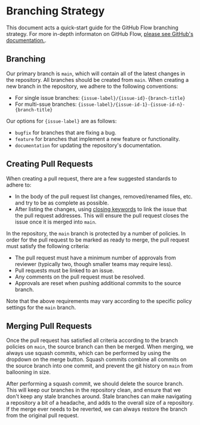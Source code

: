 # Branching Strategy

This document acts a quick-start guide for the GitHub Flow branching strategy. For more in-depth informaton on GitHub Flow, [please see GitHub's documentation.](https://docs.github.com/en/get-started/quickstart/github-flow).

## Branching

Our primary branch is `main`, which will contain all of the latest changes in the repository. All branches should be created from `main`. When creating a new branch in the repository, we adhere to the following conventions:

- For single issue branches: `{issue-label}/{issue-id}-{branch-title}` 
- For multi-ssue branches: `{issue-label}/{issue-id-1}-{issue-id-n}-{branch-title}` 

Our options for `{issue-label}` are as follows:

- `bugfix` for branches that are fixing a bug.
- `feature` for branches that implement a new feature or functionality.
- `documentation` for updating the repository's documentation.

## Creating Pull Requests

When creating a pull request, there are a few suggested standards to adhere to: 

- In the body of the pull request list changes, removed/renamed files, etc. and try to be as complete as possible.
- After listing the changes, using [closing keywords](https://docs.github.com/en/get-started/writing-on-github/working-with-advanced-formatting/using-keywords-in-issues-and-pull-requests) to link the issue that the pull request addresses. This will ensure the pull request closes the issue once it is merged into `main`.

In the repository, the `main` branch is protected by a number of policies. In order for the pull request to be marked as ready to merge, the pull request must satisfy the following criteria:

- The pull request must have a minimum number of approvals from reviewer (typically two, though smaller teams may require less).
- Pull requests must be linked to an issue.
- Any comments on the pull request must be resolved.
- Approvals are reset when pushing additional commits to the source branch.

Note that the above requirements may vary according to the specific policy settings for the `main` branch.

## Merging Pull Requests

Once the pull request has satisfied all criteria according to the branch policies on `main`, the source branch can then be merged. When merging, we always use squash commits, which can be performed by using the dropdown on the merge button. Squash commits combine all commits on the source branch into one commit, and prevent the git history on `main` from ballooning in size.

After performing a squash commit, we should delete the source branch. This will keep our branches in the repository clean, and ensure that we don't keep any stale branches around. Stale branches can make navigating a repository a bit of a headache, and adds to the overall size of a repository. If the merge ever needs to be reverted, we can always restore the branch from the original pull request.
